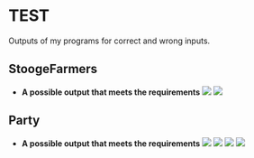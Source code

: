 # TEST
Outputs of my programs for correct and wrong inputs.

## StoogeFarmers
* **A possible output that meets the requirements**
![](https://s3.bmp.ovh/imgs/2024/04/15/37c1e7a3694c8222.png)
![](https://s3.bmp.ovh/imgs/2024/04/15/e8e433b92ad1c6f8.png)

## Party
* **A possible output that meets the requirements**
![](https://s3.bmp.ovh/imgs/2024/04/15/8268062e0c917075.png)
![](https://s3.bmp.ovh/imgs/2024/04/15/1b18b91b181ce540.png)
![](https://s3.bmp.ovh/imgs/2024/04/15/6b6bf4c7cf39292d.png)
![](https://s3.bmp.ovh/imgs/2024/04/15/f127833b8a899b5f.png)